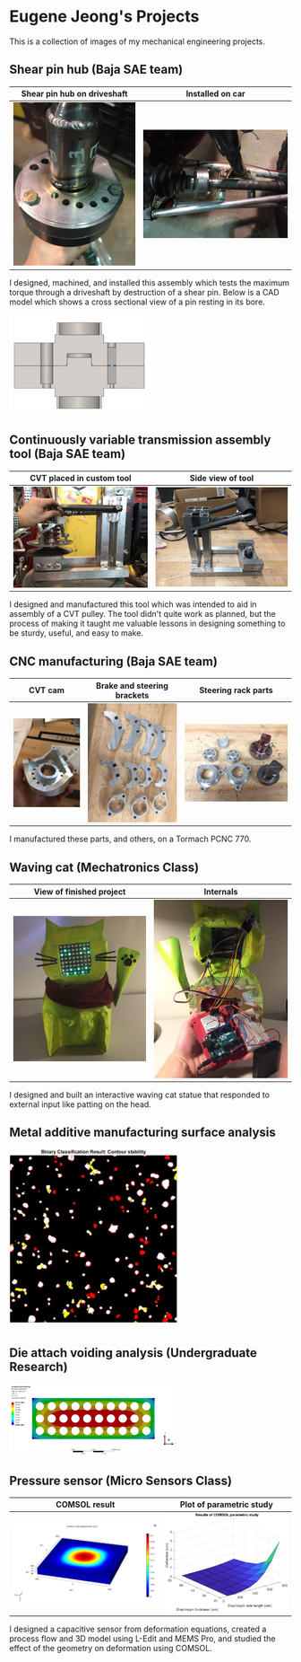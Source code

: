 # Eugene Jeong's Projects
This is a collection of images of my mechanical engineering projects.

## Shear pin hub (Baja SAE team)

Shear pin hub on driveshaft | Installed on car
-- | --
<img src="images/shearhub1.jpg" width=250> | <img src="images/shearhub2.jpg" width=300>

I designed, machined, and installed this assembly which tests the maximum torque through a driveshaft by destruction of a shear pin. Below is a CAD model which shows a cross sectional view of a pin resting in its bore.

<img src="images/shearhub3.jpg" width=250>

## Continuously variable transmission assembly tool (Baja SAE team)

CVT placed in custom tool | Side view of tool
-- | --
<img src="images/tool1.jpg" width=300> | <img src="images/tool2.jpg" width=300>

I designed and manufactured this tool which was intended to aid in assembly of a CVT pulley. The tool didn't quite work as planned, but the process of making it taught me valuable lessons in designing something to be sturdy, useful, and easy to make.

## CNC manufacturing (Baja SAE team)

CVT cam | Brake and steering brackets | Steering rack parts
-- | -- | --
<img src="images/cnc1.jpg" width=200> | <img src="images/cnc2.jpg" width=250> | <img src="images/cnc3.jpg" width=300>

I manufactured these parts, and others, on a Tormach PCNC 770.

## Waving cat (Mechatronics Class)

View of finished project | Internals
-- | --
<img src="images/cat1.jpg" width=300> | <img src="images/cat2.jpg" width=300>

I designed and built an interactive waving cat statue that responded to external input like patting on the head.

## Metal additive manufacturing surface analysis

<img src="images/surface1.jpg" width=300>

## Die attach voiding analysis (Undergraduate Research)

<img src="images/thermal1.jpg" width=300>

## Pressure sensor (Micro Sensors Class)

COMSOL result | Plot of parametric study
-- | --
<img src="images/sensor1.jpg" width=300> | <img src="images/sensor2.jpg" width=250>

I designed a capacitive sensor from deformation equations, created a process flow and 3D model using L-Edit and MEMS Pro, and studied the effect of the geometry on deformation using COMSOL.
